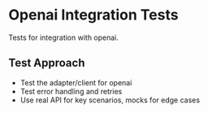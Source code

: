 # Openai Integration Tests

Tests for integration with openai.

## Test Approach

- Test the adapter/client for openai
- Test error handling and retries
- Use real API for key scenarios, mocks for edge cases
